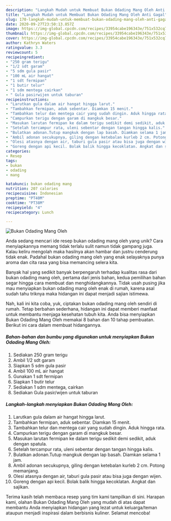 ```yaml
---
description: "Langkah Mudah untuk Membuat Bukan Odading Mang Oleh Anti Gagal"
title: "Langkah Mudah untuk Membuat Bukan Odading Mang Oleh Anti Gagal"
slug: 170-langkah-mudah-untuk-membuat-bukan-odading-mang-oleh-anti-gagal
date: 2020-09-27T23:50:13.857Z
image: https://img-global.cpcdn.com/recipes/33954cabe196343e/751x532cq70/bukan-odading-mang-oleh-foto-resep-utama.jpg
thumbnail: https://img-global.cpcdn.com/recipes/33954cabe196343e/751x532cq70/bukan-odading-mang-oleh-foto-resep-utama.jpg
cover: https://img-global.cpcdn.com/recipes/33954cabe196343e/751x532cq70/bukan-odading-mang-oleh-foto-resep-utama.jpg
author: Kathryn Waters
ratingvalue: 3.3
reviewcount: 5
recipeingredient:
- "250 gram terigu"
- "1/2 sdt garam"
- "5 sdm gula pasir"
- "100 mL air hangat"
- "1 sdt fermipan"
- "1 butir telur"
- "1 sdm mentega cairkan"
- " Gula pasirwijen untuk taburan"
recipeinstructions:
- "Larutkan gula dalam air hangat hingga larut."
- "Tambahkan fermipan, aduk sebentar. Diamkan 15 menit."
- "Tambahkan telur dan mentega cair yang sudah dingin. Aduk hingga rata."
- "Campurkan terigu dengan garam di mangkuk besar."
- "Masukan larutan fermipan ke dalam terigu sedikit demi sedikit, aduk dengan spatula."
- "Setelah tercampur rata, uleni sebentar dengan tangan hingga kalis."
- "Bulatkan adonan.Tutup mangkuk dengan lap basah. Diamkan selama 1 jam."
- "Ambil adonan secukupnya, giling dengan ketebalan kurleb 2 cm. Potong memanjang."
- "Olesi atasnya dengan air, taburi gula pasir atau bisa juga dengan wijen."
- "Goreng dengan api kecil. Bolak balik hingga kecoklatan. Angkat dan sajikan."
categories:
- Resep
tags:
- bukan
- odading
- mang

katakunci: bukan odading mang 
nutrition: 207 calories
recipecuisine: Indonesian
preptime: "PT40M"
cooktime: "PT38M"
recipeyield: "4"
recipecategory: Lunch

---
```



![Bukan Odading Mang Oleh](https://img-global.cpcdn.com/recipes/33954cabe196343e/751x532cq70/bukan-odading-mang-oleh-foto-resep-utama.jpg)

Anda sedang mencari ide resep bukan odading mang oleh yang unik? Cara menyiapkannya memang tidak terlalu sulit namun tidak gampang juga. Kalau keliru mengolah maka hasilnya akan hambar dan justru cenderung tidak enak. Padahal bukan odading mang oleh yang enak selayaknya punya aroma dan cita rasa yang bisa memancing selera kita.



Banyak hal yang sedikit banyak berpengaruh terhadap kualitas rasa dari bukan odading mang oleh, pertama dari jenis bahan, kedua pemilihan bahan segar hingga cara membuat dan menghidangkannya. Tidak usah pusing jika mau menyiapkan bukan odading mang oleh enak di rumah, karena asal sudah tahu triknya maka hidangan ini dapat menjadi sajian istimewa.


Nah, kali ini kita coba, yuk, ciptakan bukan odading mang oleh sendiri di rumah. Tetap berbahan sederhana, hidangan ini dapat memberi manfaat untuk membantu menjaga kesehatan tubuh kita. Anda bisa menyiapkan Bukan Odading Mang Oleh memakai 8 bahan dan 10 tahap pembuatan. Berikut ini cara dalam membuat hidangannya.

<!--inarticleads1-->

##### Bahan-bahan dan bumbu yang digunakan untuk menyiapkan Bukan Odading Mang Oleh:

1. Sediakan 250 gram terigu
1. Ambil 1/2 sdt garam
1. Siapkan 5 sdm gula pasir
1. Ambil 100 mL air hangat
1. Gunakan 1 sdt fermipan
1. Siapkan 1 butir telur
1. Sediakan 1 sdm mentega, cairkan
1. Sediakan  Gula pasir/wijen untuk taburan




<!--inarticleads2-->

##### Langkah-langkah menyiapkan Bukan Odading Mang Oleh:

1. Larutkan gula dalam air hangat hingga larut.
1. Tambahkan fermipan, aduk sebentar. Diamkan 15 menit.
1. Tambahkan telur dan mentega cair yang sudah dingin. Aduk hingga rata.
1. Campurkan terigu dengan garam di mangkuk besar.
1. Masukan larutan fermipan ke dalam terigu sedikit demi sedikit, aduk dengan spatula.
1. Setelah tercampur rata, uleni sebentar dengan tangan hingga kalis.
1. Bulatkan adonan.Tutup mangkuk dengan lap basah. Diamkan selama 1 jam.
1. Ambil adonan secukupnya, giling dengan ketebalan kurleb 2 cm. Potong memanjang.
1. Olesi atasnya dengan air, taburi gula pasir atau bisa juga dengan wijen.
1. Goreng dengan api kecil. Bolak balik hingga kecoklatan. Angkat dan sajikan.




Terima kasih telah membaca resep yang tim kami tampilkan di sini. Harapan kami, olahan Bukan Odading Mang Oleh yang mudah di atas dapat membantu Anda menyiapkan hidangan yang lezat untuk keluarga/teman ataupun menjadi inspirasi dalam berbisnis kuliner. Selamat mencoba!
